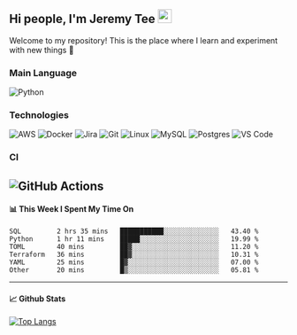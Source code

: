## Hi people, I'm Jeremy Tee <img src="https://media.giphy.com/media/hvRJCLFzcasrR4ia7z/giphy.gif" width="25px">

Welcome to my repository! This is the place where I learn and experiment with new things :rofl:

### Main Language
![Python](https://img.shields.io/badge/-Python-fff?&logo=python)

### Technologies

![AWS](https://img.shields.io/badge/-AWS-fff?&logo=Amazon-AWS&logoColor=232F3E)
![Docker](https://img.shields.io/badge/-Docker-fff?&logo=Docker)
![Jira](https://img.shields.io/badge/-Jira-fff?&logo=jira-software&logoColor=0052CC)
![Git](http://img.shields.io/badge/-Git-eee?style=flat-square&logo=git&logoColor=F05032)
![Linux](https://img.shields.io/badge/-Linux-fff?&logo=linux&logoColor=000)
![MySQL](https://img.shields.io/badge/mysql-fff.svg?logo=mysql&logoColor=000")
![Postgres](https://img.shields.io/badge/postgres-fff.svg?logo=postgresql&logoColor=white")
![VS Code](http://img.shields.io/badge/-VS%20Code-eee?style=flat-square&logo=visual-studio-code&logoColor=007ACC)

### CI
![GitHub Actions](https://img.shields.io/badge/githubactions-fff.svg?logo=githubactions&logoColor=white")
---

#### 📊 **This Week I Spent My Time On**
<!--START_SECTION:waka-->

```text
SQL         2 hrs 35 mins   ███████████░░░░░░░░░░░░░░   43.40 %
Python      1 hr 11 mins    █████░░░░░░░░░░░░░░░░░░░░   19.99 %
TOML        40 mins         ██▓░░░░░░░░░░░░░░░░░░░░░░   11.20 %
Terraform   36 mins         ██▓░░░░░░░░░░░░░░░░░░░░░░   10.31 %
YAML        25 mins         █▓░░░░░░░░░░░░░░░░░░░░░░░   07.00 %
Other       20 mins         █▒░░░░░░░░░░░░░░░░░░░░░░░   05.81 %
```

<!--END_SECTION:waka-->


---

#### 📈 **Github Stats**
[![Top Langs](https://github-readme-stats.vercel.app/api?username=jeremytee97&show_icons=true&count_private=true&hide_title=true&include_all_commits=true)](https://github.com/jeremytee97)
